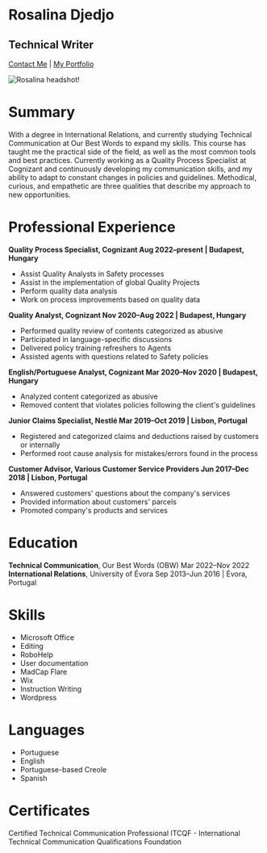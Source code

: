 # Rosalina Djedjo
## Technical Writer  
[Contact Me](rosalinadjedjo@gmail.com) | [My Portfolio](https://rosalinadjedjo.wixsite.com/portfolio)

![Rosalina headshot!](https://media-exp1.licdn.com/dms/image/C5603AQEkdGa8Hkeksg/profile-displayphoto-shrink_800_800/0/1595861037963?e=1675296000&v=beta&t=ZXSWrhVkGDX2HXyBoFPA4GURazKHDsl4_iwmxs2k2Oo)
# Summary
With a degree in International Relations, and currently studying Technical Communication at Our Best Words to
expand my skills. This course has taught me the practical side of the field, as well as the most common tools and best
practices.
Currently working as a Quality Process Specialist at Cognizant and continuously developing my communication
skills, and my ability to adapt to constant changes in policies and guidelines. Methodical, curious, and empathetic
are three qualities that describe my approach to new opportunities.
# Professional Experience
**Quality Process Specialist, Cognizant Aug 2022–present | Budapest, Hungary**
* Assist Quality Analysts in Safety processes
* Assist in the implementation of global Quality Projects
* Perform quality data analysis
* Work on process improvements based on quality data  

**Quality Analyst, Cognizant Nov 2020–Aug 2022 | Budapest, Hungary**
* Performed quality review of contents categorized as abusive
* Participated in language-specific discussions
* Delivered policy training refreshers to Agents
* Assisted agents with questions related to Safety policies

**English/Portuguese Analyst, Cognizant Mar 2020–Nov 2020 | Budapest, Hungary**
* Analyzed content categorized as abusive
* Removed content that violates policies following the client's guidelines

**Junior Claims Specialist, Nestlé Mar 2019–Oct 2019 | Lisbon, Portugal**
* Registered and categorized claims and deductions raised by customers or internally
* Performed root cause analysis for mistakes/errors found in the process

**Customer Advisor, Various Customer Service Providers Jun 2017–Dec 2018 | Lisbon, Portugal**
* Answered customers' questions about the company's services
* Provided information about customers' parcels
* Promoted company's products and services
# Education
**Technical Communication**, Our Best Words (OBW) Mar 2022–Nov 2022
**International Relations**, University of Évora Sep 2013–Jun 2016 | Évora, Portugal
# Skills
* Microsoft Office
* Editing
* RoboHelp
* User documentation
* MadCap Flare
* Wix
* Instruction Writing
* Wordpress
# Languages
* Portuguese
* English
* Portuguese-based Creole
* Spanish
# Certificates
Certified Technical Communication Professional
ITCQF - International Technical Communication Qualifications Foundation
